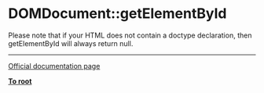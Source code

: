 # DOMDocument::getElementById



Please note that if your HTML does not contain a doctype declaration, then getElementById will always return null.  

---

[Official documentation page](https://www.php.net/manual/en/domdocument.getelementbyid.php)

**[To root](/README.md)**
